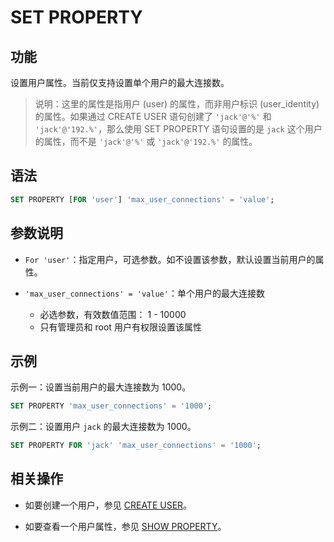 # SET PROPERTY

## 功能

设置用户属性。当前仅支持设置单个用户的最大连接数。

> 说明：这里的属性是指用户 (user) 的属性，而非用户标识 (user_identity) 的属性。如果通过 CREATE USER 语句创建了 `'jack'@'%'` 和 `'jack'@'192.%'`，那么使用 SET PROPERTY 语句设置的是 `jack` 这个用户的属性，而不是 `'jack'@'%'` 或 `'jack'@'192.%'` 的属性。

## 语法

```SQL
SET PROPERTY [FOR 'user'] 'max_user_connections' = 'value';
```

## 参数说明

- `For 'user'`：指定用户，可选参数。如不设置该参数，默认设置当前用户的属性。

- `'max_user_connections' = 'value'`：单个用户的最大连接数
  -  必选参数，有效数值范围： 1 - 10000
  -  只有管理员和 root 用户有权限设置该属性

## 示例

示例一：设置当前用户的最大连接数为 1000。

```SQL
SET PROPERTY 'max_user_connections' = '1000';
```

示例二：设置用户 `jack` 的最大连接数为 1000。

```SQL
SET PROPERTY FOR 'jack' 'max_user_connections' = '1000';
```

## 相关操作

- 如要创建一个用户，参见 [CREATE USER](../account-management/CREATE%20USER.md)。

- 如要查看一个用户属性，参见 [SHOW PROPERTY](../data-manipulation/SHOW%20PROPERTY.md)。

